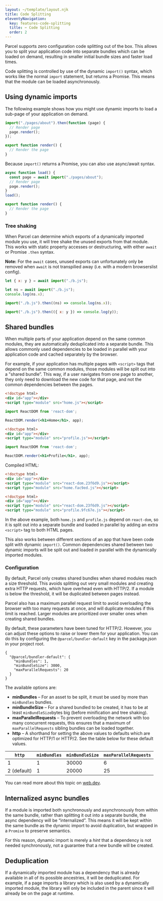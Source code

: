 ```yaml
---
layout: ~/template/layout.njk
title: Code Splitting
eleventyNavigation:
  key: features-code-splitting
  title: ✂️ Code Splitting
  order: 2
---
```


Parcel supports zero configuration code splitting out of the box. This allows you to split your application code into separate bundles which can be loaded on demand, resulting in smaller initial bundle sizes and faster load times.

Code splitting is controlled by use of the dynamic `import()` syntax, which works like the normal `import` statement, but returns a Promise. This means that the module can be loaded asynchronously.

## Using dynamic imports

The following example shows how you might use dynamic imports to load a sub-page of your application on demand.

<sample>
<sample-file name="pages/index.js">

```js
import("./pages/about").then(function (page) {
  // Render page
  page.render();
});
```

</sample-file>
<sample-file name="pages/about.js">

```js
export function render() {
  // Render the page
}
```

</sample-file>
</sample>

Because `import()` returns a Promise, you can also use async/await syntax.

<sample>
<sample-file name="pages/index.js">

```js
async function load() {
  const page = await import("./pages/about");
  // Render page
  page.render();
}
load();
```

</sample-file>
<sample-file name="pages/about.js">

```js
export function render() {
  // Render the page
}
```

</sample-file>
</sample>

### Tree shaking

When Parcel can determine which exports of a dynamically imported module you use, it will tree shake the unused exports from that module. This works with static property accesses or destructuring, with either `await` or Promise `.then` syntax.

<note>

**Note:** For the `await` cases, unused exports can unfortunately only be removed when `await` is not transpilied away (i.e. with a modern browserslist config).

</note>

<sample>

<sample-file>

```js
let { x: y } = await import("./b.js");
```

</sample-file>


<sample-file>

```js
let ns = await import("./b.js");
console.log(ns.x);
```

</sample-file>

<sample-file>

```js
import("./b.js").then((ns) => console.log(ns.x));
```

</sample-file>

<sample-file>

```js
import("./b.js").then(({ x: y }) => console.log(y));
```

</sample-file>

</sample>

## Shared bundles

When multiple parts of your application depend on the same common modules, they are automatically deduplicated into a separate bundle. This allows commonly used dependencies to be loaded in parallel with your application code and cached separately by the browser.

For example, if your application has multiple pages with `<script>` tags that depend on the same common modules, those modules will be split out into a "shared bundle”. This way, if a user navigates from one page to another, they only need to download the new code for that page, and not the common dependencies between the pages.

<sample>
<sample-file name="home.html">

```html
<!doctype html>
<div id="app"></div>
<script type="module" src="home.js"></script>
```

</sample-file>
<sample-file name="home.js">

```jsx
import ReactDOM from 'react-dom';

ReactDOM.render(<h1>Home</h1>, app);
```

</sample-file>
<sample-file name="profile.html">

```html
<!doctype html>
<div id="app"></div>
<script type="module" src="profile.js"></script>
```

</sample-file>
<sample-file name="profile.js">

```jsx
import ReactDOM from 'react-dom';

ReactDOM.render(<h1>Profile</h1>, app);
```

</sample-file>
</sample>

Compiled HTML:

<sample>
<sample-file name="home.html">

```html
<!doctype html>
<div id="app"></div>
<script type="module" src="react-dom.23f6d9.js"></script>
<script type="module" src="home.fac9ed.js"></script>
```

</sample-file>
<sample-file name="profile.html">

```html
<!doctype html>
<div id="app"></div>
<script type="module" src="react-dom.23f6d9.js"></script>
<script type="module" src="profile.9fc67e.js"></script>
```

</sample-file>
</sample>

In the above example, both `home.js` and `profile.js` depend on `react-dom`, so it is split out into a separate bundle and loaded in parallel by adding an extra `<script>` tag to both HTML pages.

This also works between different sections of an app that have been code split with dynamic `import()`. Common dependencies shared between two dynamic imports will be split out and loaded in parallel with the dynamically imported modules.

### Configuration

By default, Parcel only creates shared bundles when shared modules reach a size threshold. This avoids splitting out very small modules and creating extra HTTP requests, which have overhead even with HTTP/2. If a module is below the threshold, it will be duplicated between pages instead.

Parcel also has a maximum parallel request limit to avoid overloading the browser with too many requests at once, and will duplicate modules if this limit is reached. Larger modules are prioritized over smaller ones when creating shared bundles.

By default, these parameters have been tuned for HTTP/2. However, you can adjust these options to raise or lower them for your application. You can do this by configuring the `@parcel/bundler-default` key in the package.json in your project root.

<sample>
<sample-file name="package.json">

```json5
{
  "@parcel/bundler-default": {
    "minBundles": 1,
    "minBundleSize": 3000,
    "maxParallelRequests": 20
  }
}
```

</sample-file>
</sample>

The available options are:

- **minBundles** – For an asset to be split, it must be used by more than `minBundles` bundles.
- **minBundleSize** – For a shared bundled to be created, it has to be at least `minBundleSize`bytes big (before minification and tree shaking).
- **maxParallelRequests** – To prevent overloading the network with too many concurrent requests, this ensures that a maximum of `maxParallelRequests` sibling bundles can be loaded together.
- **http** – A shorthand for setting the above values to defaults which are optimized for HTTP/1 or HTTP/2. See the table below for these default values.

| `http`                 | `minBundles` | `minBundleSize` | `maxParallelRequests` |
| ---------------------- | ------------ | --------------- | --------------------- |
| 1                      | 1            | 30000           | 6                     |
| 2 (default)            | 1            | 20000           | 25                    |

You can read more about this topic on [web.dev](https://web.dev/granular-chunking-nextjs/).

## Internalized async bundles

If a module is imported both synchronously and asynchronously from within the same bundle, rather than splitting it out into a separate bundle, the async dependency will be “internalized”. This means it will be kept within the same bundle as the dynamic import to avoid duplication, but wrapped in a `Promise` to preserve semantics.

For this reason, dynamic import is merely a *hint* that a dependency is not needed synchronously, not a guarantee that a new bundle will be created.

## Deduplication

If a dynamically imported module has a dependency that is already available in all of its possible ancestries, it will be deduplicated. For example, if a page imports a library which is also used by a dynamically imported module, the library will only be included in the parent since it will already be on the page at runtime.
